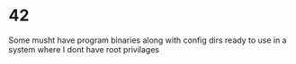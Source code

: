 # 42

Some musht have program binaries along with config dirs ready to use in a system where I dont have root privilages
